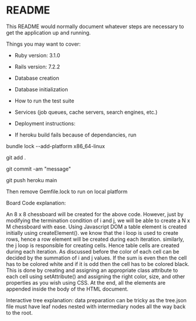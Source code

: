 # README

This README would normally document whatever steps are necessary to get the
application up and running.

Things you may want to cover:

* Ruby version: 3.1.0

* Rails version: 7.2.2

* Database creation

* Database initialization

* How to run the test suite

* Services (job queues, cache servers, search engines, etc.)

* Deployment instructions:

* If heroku build fails because of dependancies, run

bundle lock --add-platform x86_64-linux

git add .

git commit -am "message"

git push heroku main


Then remove Gemfile.lock to run on local platform

Board Code explanation: 

An 8 x 8 chessboard will be created for the above code. However, just by modifying the termination condition of i and j, we will be able to create a N x M chessboard with ease. Using Javascript DOM a table element is created initially using createElement(). we know that the i loop is used to create rows, hence a row element will be created during each iteration. similarly, the j loop is responsible for creating cells. Hence table cells are created during each iteration. As discussed before the color of each cell can be decided by the summation of i and j values. If the sum is even then the cell has to be colored white and if it is odd then the cell has to be colored black. This is done by creating and assigning an appropriate class attribute to each cell using setAttribute() and assigning the right color, size, and other properties as you wish using CSS. At the end, all the elements are appended inside the body of the HTML document.

Interactive tree explanation: data preparation can be tricky as the tree.json file must have leaf nodes nested with intermediary nodes all the way back to the root.
